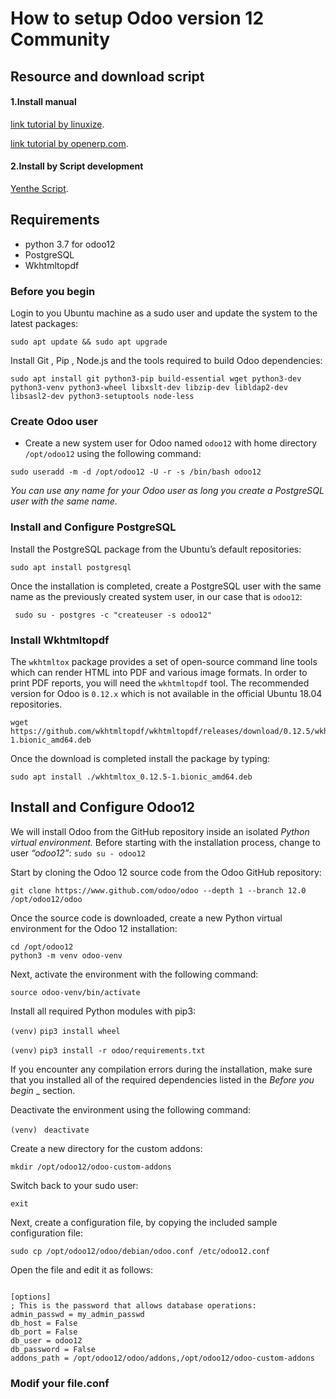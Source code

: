 # How to setup Odoo version 12 Community

## Resource and download script

#### 1.Install manual
[link tutorial by linuxize](https://linuxize.com/post/how-to-deploy-odoo-12-on-ubuntu-18-04/#before-you-begin).

[link tutorial by openerp.com](https://www.getopenerp.com/install-odoo-12-on-ubuntu-18-04/). 
 
#### 2.Install by Script development
[Yenthe Script](https://github.com/Yenthe666/InstallScript/tree/12.0).


## Requirements
 - python 3.7 for odoo12
 - PostgreSQL
 - Wkhtmltopdf


### Before you begin
Login to you Ubuntu machine as a sudo user and update the system to the latest packages:
```
sudo apt update && sudo apt upgrade
```
Install Git , Pip , Node.js and the tools required to build Odoo dependencies:

```
sudo apt install git python3-pip build-essential wget python3-dev python3-venv python3-wheel libxslt-dev libzip-dev libldap2-dev libsasl2-dev python3-setuptools node-less
```

### Create Odoo user

 - Create a new system user for Odoo named ``odoo12`` with home directory ``/opt/odoo12`` using the following command:
 
```sudo useradd -m -d /opt/odoo12 -U -r -s /bin/bash odoo12```

_You can use any name for your Odoo user as long you create a PostgreSQL user with the same name._


### Install and Configure PostgreSQL

Install the PostgreSQL package from the Ubuntu’s default repositories:

```
sudo apt install postgresql
```
Once the installation is completed, create a PostgreSQL user with the same name as the previously created system user, in our case that is ``odoo12``:

``` sudo su - postgres -c "createuser -s odoo12"```


### Install Wkhtmltopdf
The `wkhtmltox` package provides a set of open-source command line tools which can render HTML into PDF and various image formats. In order to print PDF reports, you will need the `wkhtmltopdf` tool. The recommended version for Odoo is `0.12.x` which is not available in the official Ubuntu 18.04 repositories.

```
wget https://github.com/wkhtmltopdf/wkhtmltopdf/releases/download/0.12.5/wkhtmltox_0.12.5-1.bionic_amd64.deb
```
Once the download is completed install the package by typing:
```
sudo apt install ./wkhtmltox_0.12.5-1.bionic_amd64.deb
```

## Install and Configure Odoo12

We will install Odoo from the GitHub repository inside an isolated _Python virtual environment._
Before starting with the installation process, change to user _“odoo12”_:
``sudo su - odoo12``

Start by cloning the Odoo 12 source code from the Odoo GitHub repository:

```
git clone https://www.github.com/odoo/odoo --depth 1 --branch 12.0 /opt/odoo12/odoo
```
Once the source code is downloaded, create a new Python virtual environment for the Odoo 12 installation:

```
cd /opt/odoo12
python3 -m venv odoo-venv
```
Next, activate the environment with the following command:

```
source odoo-venv/bin/activate
```

Install all required Python modules with pip3:

```(venv)```  ```pip3 install wheel```

 ``(venv)`` ```pip3 install -r odoo/requirements.txt```

If you encounter any compilation errors during the installation, make sure that you installed all of the required dependencies listed in the _Before you begin_ _ section.

Deactivate the environment using the following command:

```(venv)``` `` deactivate``

Create a new directory for the custom addons:

```
mkdir /opt/odoo12/odoo-custom-addons
```
Switch back to your sudo user:
``` 
exit
```

Next, create a configuration file, by copying the included sample configuration file:

```
sudo cp /opt/odoo12/odoo/debian/odoo.conf /etc/odoo12.conf
```
Open the file and edit it as follows:

```nginx

[options]
; This is the password that allows database operations:
admin_passwd = my_admin_passwd
db_host = False
db_port = False
db_user = odoo12
db_password = False
addons_path = /opt/odoo12/odoo/addons,/opt/odoo12/odoo-custom-addons
```


### Modif your file.conf
